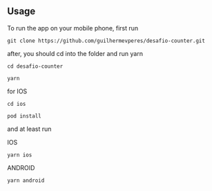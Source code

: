 ## Usage

To run the app on your mobile phone, first run

`git clone https://github.com/guilhermevperes/desafio-counter.git`

after, you should cd into the folder and run yarn

`cd desafio-counter`

`yarn`

for IOS

`cd ios`

`pod install`

and at least run

IOS

`yarn ios`

ANDROID

`yarn android`